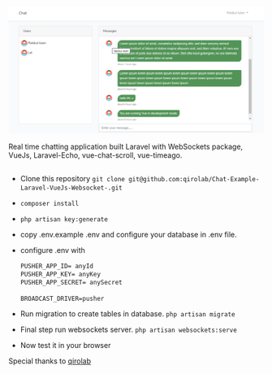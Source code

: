 ![Real Time Chat](chat.png)

Real time chatting application built Laravel with WebSockets package, VueJs, Laravel-Echo, vue-chat-scroll, vue-timeago.

## 
- Clone this repository `git clone git@github.com:qirolab/Chat-Example-Laravel-VueJs-Websocket-.git`
- `composer install`
- `php artisan key:generate`
- copy .env.example .env and configure your database in .env file.
- configure .env with
    
    ```
    PUSHER_APP_ID= anyId
    PUSHER_APP_KEY= anyKey
    PUSHER_APP_SECRET= anySecret
    
    BROADCAST_DRIVER=pusher
    ```
- Run migration to create tables in database. `php artisan migrate`
- Final step run websockets server. `php artisan websockets:serve`
- Now test it in your browser

Special thanks to [qirolab](https://github.com/qirolab/Laravel-WebSockets-Chat-Example)
